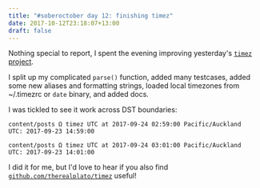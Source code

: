 ```yaml
---
title: "#soberoctober day 12: finishing timez"
date: 2017-10-12T23:18:07+13:00
draft: false
---
```


Nothing special to report, I spent the evening improving yesterday's [`timez` project](https://github.com/therealplato/timez). 

I split up my complicated `parse()` function, added many testcases, added some new aliases and formatting strings, loaded local timezones
from ~/.timezrc or `date` binary, and added docs.

I was tickled to see it work across DST boundaries:

```
content/posts Ω timez UTC at 2017-09-24 02:59:00 Pacific/Auckland
UTC: 2017-09-23 14:59:00

content/posts Ω timez UTC at 2017-09-24 03:01:00 Pacific/Auckland
UTC: 2017-09-23 14:01:00
```

I did it for me, but I'd love to hear if you also find [`github.com/therealplato/timez`](https://github.com/therealplato/timez) useful!

